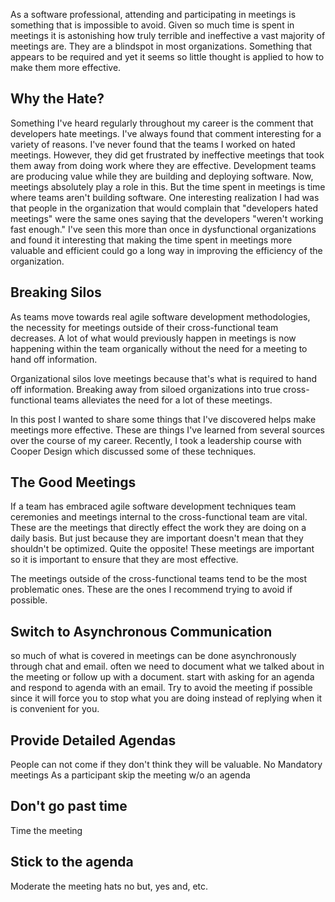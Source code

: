 As a software professional, attending and participating in meetings is something that is impossible to avoid. Given so much time is spent
in meetings it is astonishing how truly terrible and ineffective a vast majority of meetings are. They are a blindspot in most organizations. 
Something that appears to be required and yet it seems so little thought is applied to how to make them more effective.

## Why the Hate? 
Something I've heard regularly throughout my career is the comment that developers hate meetings. I've always found that comment interesting for 
a variety of reasons. I've never found that the teams I worked on hated meetings. However, they did get frustrated by ineffective meetings that took them away
from doing work where they are effective. Development teams are producing value while they are building and deploying software. Now, meetings absolutely play a role in this.
But the time spent in meetings is time where teams aren't building software. 
One interesting realization I had was that people in the organization that would complain that "developers hated meetings" were the same ones
saying that the developers "weren't working fast enough." I've seen this more than once in dysfunctional organizations and found it interesting
that making the time spent in meetings more valuable and efficient could go a long way in improving the efficiency of the organization.

## Breaking Silos

As teams move towards real agile software development methodologies,
the necessity for meetings outside of their cross-functional team decreases. A lot of what would previously happen in meetings is now happening within the team organically without the need for a meeting to hand off information. 

Organizational silos love meetings because that's what is required to hand off information. Breaking away from siloed organizations into true
cross-functional teams alleviates the need for a lot of these meetings.


In this post I wanted to share some things that I've discovered helps make meetings more effective. These are things I've learned from several sources
over the course of my career. Recently, I took a leadership course with Cooper Design which discussed some of these techniques. 

## The Good Meetings
If a team has embraced agile software development techniques team ceremonies and meetings internal to the cross-functional team are vital. These are the meetings that directly effect the work they are doing on a daily basis. But just because they are important doesn't mean that they shouldn't be optimized. Quite the opposite! These meetings are important so it is important to ensure that they are most effective. 

The meetings outside of the cross-functional teams tend to be the most problematic ones. These are the ones I recommend trying to avoid if possible.

## Switch to Asynchronous Communication

so much of what is covered in meetings can be done asynchronously through chat and email.
often we need to document what we talked about in the meeting or follow up with a document. start with asking for an agenda and respond to agenda with an email.  Try to avoid the meeting if possible since it will force you to stop what you are doing instead of replying when it is convenient for you.

## Provide Detailed Agendas
People can not come if they don't think they will be valuable.
No Mandatory meetings
As a participant skip the meeting w/o an agenda

## Don't go past time

Time the meeting

## Stick to the agenda
Moderate the meeting
hats
no but, yes and, etc.




